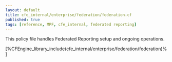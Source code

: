 ```yaml
---
layout: default
title: cfe_internal/enterprise/federation/federation.cf
published: true
tags: [reference, MPF, cfe_internal, federated reporting]
---
```


This policy file handles Federated Reporting setup and ongoing operations.

[%CFEngine_library_include(cfe_internal/enterprise/federation/federation)%]
